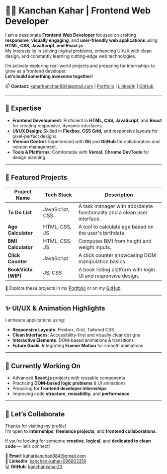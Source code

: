
# 👩‍💻 Kanchan Kahar | Frontend Web Developer

I am a passionate **Frontend Web Developer** focused on crafting **responsive**, **visually engaging**, and **user-friendly web applications** using **HTML, CSS, JavaScript, and React.js**.  
My interests lie in solving logical problems, enhancing UI/UX with clean design, and constantly learning cutting-edge web technologies.

I’m actively exploring real-world projects and preparing for internships to grow as a frontend developer.  
**Let’s build something awesome together!**

📫 **Contact**: kaharkanchan884@gmail.com | [Portfolio](https://portfolio-website-wk7x.vercel.app/) | [LinkedIn](https://www.linkedin.com/in/kanchan-kahar-096903319) | [GitHub](https://github.com/kanchankahar23)

---

## 🔧 Expertise

- **Frontend Development**: Proficient in **HTML, CSS, JavaScript**, and **React** for creating responsive, dynamic interfaces.  
- **UI/UX Design**: Skilled in **Flexbox**, **CSS Grid**, and responsive layouts for pixel-perfect designs.  
- **Version Control**: Experienced with **Git** and **GitHub** for collaboration and version management.  
- **Tools & Platforms**: Comfortable with **Vercel**, **Chrome DevTools** for design planning.

---

## 📂 Featured Projects

| Project Name    | Tech Stack         | Description                                                              |
|-----------------|--------------------|--------------------------------------------------------------------------|
| **To Do List**  | JavaScript, CSS     | A task manager with add/delete functionality and a clean user interface. |
| **Age Calculator** | HTML, CSS, JS    | A tool to calculate age based on the user's birthdate.                   |
| **BMI Calculator** | HTML, CSS, JS    | Computes BMI from height and weight inputs.                              |
| **Click Counter** | JavaScript        | A click counter showcasing DOM manipulation basics.                      |
| **BookVista (WIP)** | JS, CSS         | A book listing platform with login UI and responsive design.            |

🔗 Explore these projects in my [Portfolio](https://portfolio-website-wk7x.vercel.app/) or on my [GitHub](https://github.com/kanchankahar23).

---

## ✨ UI/UX & Animation Highlights

I enhance applications using:

- **Responsive Layouts**: Flexbox, Grid, Tailwind CSS  
- **Clean Interfaces**: Accessibility-first and visually clear designs  
- **Interactive Elements**: DOM-based animations & transitions  
- **Future Goals**: Integrating **Framer Motion** for smooth animations

---

## 🎯 Currently Working On

- Advanced **React.js** projects with reusable components  
- Practicing **DOM-based logic problems** & UI animations  
- Preparing for **frontend developer internships**  
- Improving code **structure**, **reusability**, and **performance**

---

## 🤝 Let’s Collaborate

Thanks for visiting my profile!  
I’m open to **internships**, **freelance projects**, and **frontend collaborations**.

If you’re looking for someone **creative**, **logical**, and **dedicated to clean code** — let’s connect!

📩 **Email**: kaharkanchan884@gmail.com  
💼 **LinkedIn**: [kanchan-kahar-096903319](https://www.linkedin.com/in/kanchan-kahar-096903319)  
💻 **GitHub**: [kanchankahar23](https://github.com/kanchankahar23)
